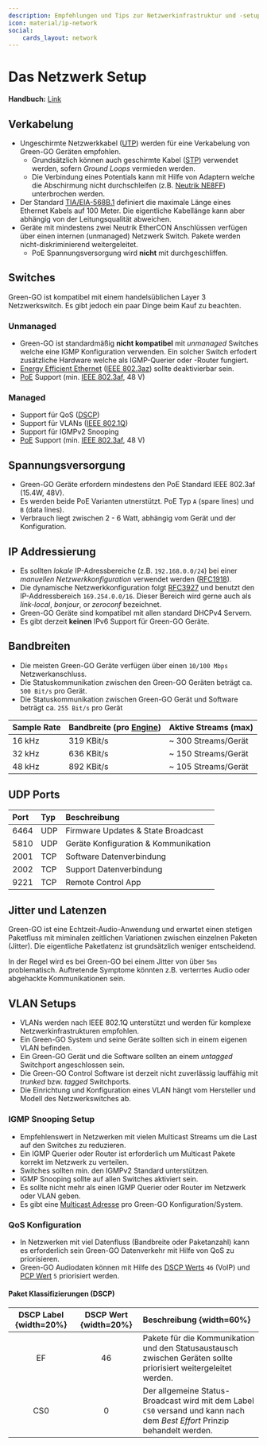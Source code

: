 ```yaml
---
description: Empfehlungen und Tips zur Netzwerkinfrastruktur und -setup
icon: material/ip-network
social:
    cards_layout: network
---
```

# Das Netzwerk Setup

**Handbuch:** [Link](https://manual.greengoconnect.com/en/guides/network/ "Weitere Informationen im offiziellen Green-GO Handbuch")

## Verkabelung

- Ungeschirmte Netzwerkkabel ([UTP](https://de.wikipedia.org/wiki/Twisted-Pair-Kabel#UTP)) werden für eine Verkabelung von Green-GO Geräten empfohlen.
    - Grundsätzlich können auch geschirmte Kabel ([STP](https://de.wikipedia.org/wiki/Twisted-Pair-Kabel#STP)) verwendet werden, sofern _Ground Loops_ vermieden werden.
    - Die Verbindung eines Potentials kann mit Hilfe von Adaptern welche die Abschirmung nicht durchschleifen (z.B. [Neutrik NE8FF](https://www.neutrik.com/en/product/ne8ff)) unterbrochen werden.
- Der Standard [TIA/EIA-568B.1](https://www.csd.uoc.gr/~hy435/material/TIA-EIA-568-B.1.pdf) definiert die maximale Länge eines Ethernet Kabels auf 100 Meter. Die eigentliche Kabellänge kann aber abhängig von der Leitungsqualität abweichen.
- Geräte mit mindestens zwei Neutrik EtherCON Anschlüssen verfügen über einen internen (unmanaged) Netzwerk Switch. Pakete werden nicht-diskriminierend weitergeleitet.
    - PoE Spannungsversorgung wird **nicht** mit durchgeschliffen.

## Switches

Green-GO ist kompatibel mit einem handelsüblichen Layer 3 Netzwerkswitch. Es gibt jedoch ein paar Dinge beim Kauf zu beachten.

### Unmanaged

- Green-GO ist standardmäßig **nicht kompatibel** mit _unmanaged_ Switches welche eine IGMP Konfiguration verwenden. Ein solcher Switch erfodert zusätzliche Hardware welche als IGMP-Querier oder -Router fungiert.
- [Energy Efficient Ethernet](https://de.wikipedia.org/wiki/Energy_Efficient_Ethernet) ([IEEE 802.3az](https://standards.ieee.org/ieee/802.3az/4270/)) sollte deaktivierbar sein.
- [PoE](https://de.wikipedia.org/wiki/Power_over_Ethernet) Support (min. [IEEE 802.3af](https://standards.ieee.org/ieee/802.3af/1090/), 48 V)

### Managed

- Support für QoS ([DSCP](https://de.wikipedia.org/wiki/DiffServ))
- Support für VLANs ([IEEE 802.1Q](https://standards.ieee.org/ieee/802.1Q/6844/))
- Support für IGMPv2 Snooping
- [PoE](https://de.wikipedia.org/wiki/Power_over_Ethernet) Support (min. [IEEE 802.3af](https://standards.ieee.org/ieee/802.3af/1090/), 48 V)

## Spannungsversorgung

- Green-GO Geräte erfordern mindestens den PoE Standard IEEE 802.3af (15.4W, 48V).
- Es werden beide PoE Varianten utnerstützt. PoE Typ `A` (spare lines) und `B` (data lines).
- Verbrauch liegt zwischen 2 - 6 Watt, abhängig vom Gerät und der Konfiguration.

## IP Addressierung

- Es sollten _lokale_ IP-Adressbereiche (z.B. `192.168.0.0/24`) bei einer _manuellen Netzwerkkonfiguration_ verwendet werden ([RFC1918](https://datatracker.ietf.org/doc/html/rfc1918)).
- Die dynamische Netzwerkkonfiguration folgt [RFC3927](https://datatracker.ietf.org/doc/html/rfc3927) und benutzt den IP-Addressbereich `169.254.0.0/16`. Dieser Bereich wird gerne auch als _link-local_, _bonjour_, or _zeroconf_ bezeichnet. 
- Green-GO Geräte sind kompatibel mit allen standard DHCPv4 Servern.
- Es gibt derzeit **keinen** IPv6 Support für Green-GO Geräte.

## Bandbreiten

- Die meisten Green-GO Geräte verfügen über einen `10/100 Mbps` Netzwerkanschluss.
- Die Statuskommunikation zwischen den Green-GO Geräten beträgt ca. `500 Bit/s` pro Gerät.
- Die Statuskommunikation zwischen Green-GO Gerät und Software beträgt ca. `255 Bit/s` pro Gerät

| Sample Rate | Bandbreite (pro [Engine](https://manual.greengoconnect.com/en/glossary/#green-go-engine "Weitere Informationen im offiziellen Green-GO Handbuch")) | Aktive Streams (max) |
| :-- | :-- | :-- |
| 16 kHz | 319 KBit/s | ~ 300 Streams/Gerät |
| 32 kHz | 636 KBit/s | ~ 150 Streams/Gerät |
| 48 kHz | 892 KBit/s | ~ 105 Streams/Gerät |

## UDP Ports

| Port | Typ | Beschreibung |
| :-- | :-- | :-- |
| 6464 | UDP | Firmware Updates & State Broadcast |
| 5810 | UDP | Geräte Konfiguration & Kommunikation |
| 2001 | TCP | Software Datenverbindung |
| 2002 | TCP | Support Datenverbindung |
| 9221 | TCP | Remote Control App |

## Jitter und Latenzen

Green-GO ist eine Echtzeit-Audio-Anwendung und erwartet einen stetigen Paketfluss mit miminalen zeitlichen Variationen zwischen einzelnen Paketen (Jitter). Die eigentliche Paketlatenz ist grundsätzlich weniger entscheidend.

In der Regel wird es bei Green-GO bei einem Jitter von über `5ms` problematisch. Auftretende Symptome könnten z.B. verterrtes Audio oder abgehackte Kommunikationen sein.

## VLAN Setups

- VLANs werden nach IEEE 802.1Q unterstützt und werden für komplexe Netzwerkinfrastrukturen empfohlen.
- Ein Green-GO System und seine Geräte sollten sich in einem eigenen VLAN befinden.
- Ein Green-GO Gerät und die Software sollten an einem _untagged_ Switchport angeschlossen sein.
- Die Green-GO Control Software ist derzeit nicht zuverlässig lauffähig mit _trunked_ bzw. _tagged_ Switchports.
- Die Einrichtung und Konfiguration eines VLAN hängt vom Hersteller und Modell des Netzwerkswitches ab.

### IGMP Snooping Setup

- Empfehlenswert in Netzwerken mit vielen Multicast Streams um die Last auf den Switches zu reduzieren.
- Ein IGMP Querier oder Router ist erforderlich um Multicast Pakete korrekt im Netzwerk zu verteilen.
- Switches sollten min. den IGMPv2 Standard unterstützen.
- IGMP Snooping sollte auf allen Switches aktiviert sein.
- Es sollte nicht mehr als einen IGMP Querier oder Router im Netzwerk oder VLAN geben.
- Es gibt eine [Multicast Adresse](https://manual.greengoconnect.com/en/software/views/config/#config-settings "Weitere Informationen im offiziellen Green-GO Handbuch") pro Green-GO Konfiguration/System.

### QoS Konfiguration

- In Netzwerken mit viel Datenfluss (Bandbreite oder Paketanzahl) kann es erforderlich sein Green-GO Datenverkehr mit Hilfe von QoS zu priorisieren.
- Green-GO Audiodaten können mit Hilfe des [DSCP Werts](https://de.wikipedia.org/wiki/DiffServ) `46` (VoIP) und [PCP Wert](https://de.wikipedia.org/wiki/IEEE_802.1p) `5` priorisiert werden.

#### Paket Klassifizierungen (DSCP)

| DSCP Label {width=20%} | DSCP Wert {width=20%} | Beschreibung {width=60%} |
| :-: | :-: | :-- |
| EF | 46 | Pakete für die Kommunikation und den Statusaustausch zwischen Geräten sollte priorisiert weitergeleitet werden. |
| CS0 | 0 | Der allgemeine Status-Broadcast wird mit dem Label `CS0` versand und kann nach dem _Best Effort_ Prinzip behandelt werden. |